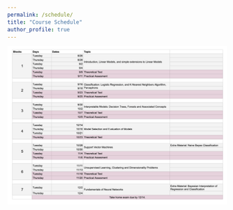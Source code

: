 ```yaml
---
permalink: /schedule/
title: "Course Schedule"
author_profile: true
---
```



![Image of Course Schedule](_pages/course_schedule.png "Course Schedule")
